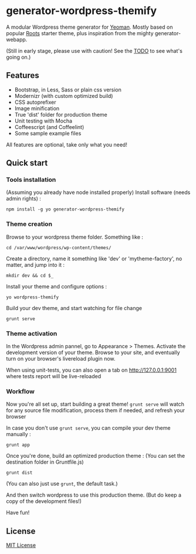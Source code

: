 # generator-wordpress-themify

A modular Wordpress theme generator for [Yeoman](http://yeoman.io).
Mostly based on popular [Roots](https://github.com/roots/roots) starter theme, plus inspiration from the mighty generator-webapp.

(Still in early stage, please use with caution! See the [TODO](https://github.com/Chmood/generator-wordpress-themify/blob/master/TODO.md) to see what's going on.)


## Features

* Bootstrap, in Less, Sass or plain css version
* Modernizr (with custom optimized build) 
* CSS autoprefixer
* Image minification
* True 'dist' folder for production theme
* Unit testing with Mocha
* Coffeescript (and Coffeelint)
* Some sample example files

All features are optional, take only what you need!


## Quick start


### Tools installation

(Assuming you already have node installed properly)
Install software (needs admin rights) :

```
npm install -g yo generator-wordpress-themify
```

### Theme creation

Browse to your wordpress theme folder. Something like :

```
cd /var/www/wordpress/wp-content/themes/
```

Create a directory, name it something like 'dev' or 'mytheme-factory', no matter, and jump into it :

```
mkdir dev && cd $_
```

Install your theme and configure options :

```
yo wordpress-themify
```

Build your dev theme, and start watching for file change

```
grunt serve
```

### Theme activation

In the Wordpress admin pannel, go to Appearance > Themes. Activate the development version of your theme. Browse to your site, and eventually turn on your browser's livereload plugin now.

When using unit-tests, you can also open a tab on http://127.0.0.1:9001 where tests report will be live-reloaded


### Workflow

Now you're all set up, start building a great theme!
```grunt serve``` will watch for any source file modification, process them if needed, and refresh your browser

In case you don't use ```grunt serve```, you can compile your dev theme manually :

```
grunt app
```

Once you're done, build an optimized production theme :
(You can set the destination folder in Gruntfile.js)

```
grunt dist
```
(You can also just use ```grunt```, the default task.)


And then switch wordpress to use this production theme.
(But do keep a copy of the development files!)


Have fun!



## License

[MIT License](http://en.wikipedia.org/wiki/MIT_License)
